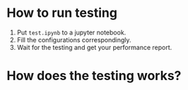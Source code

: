 # How to run testing
1. Put `test.ipynb` to a jupyter notebook.
2. Fill the configurations correspondingly.
3. Wait for the testing and get your performance report.

# How does the testing works?

